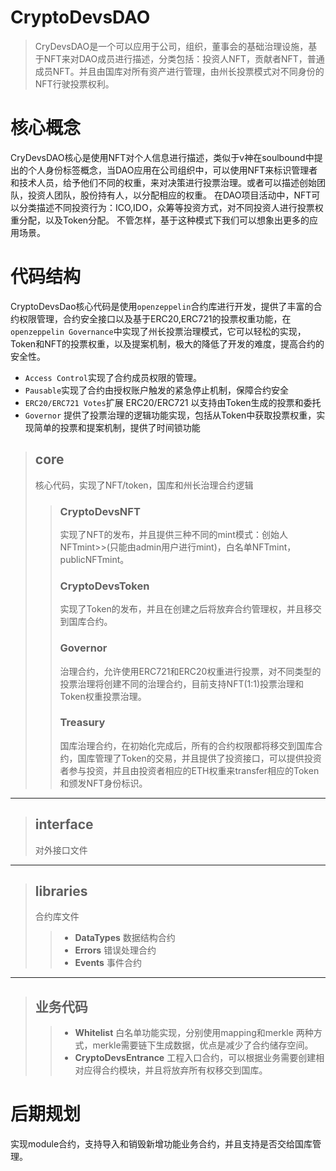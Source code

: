 # CryptoDevsDAO
> CryDevsDAO是一个可以应用于公司，组织，董事会的基础治理设施，基于NFT来对DAO成员进行描述，分类包括：投资人NFT，贡献者NFT，普通成员NFT。并且由国库对所有资产进行管理，由州长投票模式对不同身份的NFT行驶投票权利。

# 核心概念
CryDevsDAO核心是使用NFT对个人信息进行描述，类似于v神在soulbound中提出的个人身份标签概念，当DAO应用在公司组织中，可以使用NFT来标识管理者和技术人员，给予他们不同的权重，来对决策进行投票治理。或者可以描述创始团队，投资人团队，股份持有人，以分配相应的权重。
在DAO项目活动中，NFT可以分类描述不同投资行为：ICO,IDO，众筹等投资方式，对不同投资人进行投票权重分配，以及Token分配。
不管怎样，基于这种模式下我们可以想象出更多的应用场景。

# 代码结构
CryptoDevsDao核心代码是使用`openzeppelin`合约库进行开发，提供了丰富的合约权限管理，合约安全接口以及基于ERC20,ERC721的投票权重功能，在`openzeppelin Governance`中实现了州长投票治理模式，它可以轻松的实现，Token和NFT的投票权重，以及提案机制，极大的降低了开发的难度，提高合约的安全性。
* `Access Control`实现了合约成员权限的管理。
* `Pausable`实现了合约由授权账户触发的紧急停止机制，保障合约安全
* `ERC20/ERC721 Votes`扩展 ERC20/ERC721 以支持由Token生成的投票和委托
* `Governor` 提供了投票治理的逻辑功能实现，包括从Token中获取投票权重，实现简单的投票和提案机制，提供了时间锁功能

> ## core
>核心代码，实现了NFT/token，国库和州长治理合约逻辑
>> ### CryptoDevsNFT
>>实现了NFT的发布，并且提供三种不同的mint模式：创始人NFTmint>>(只能由admin用户进行mint)，白名单NFTmint，publicNFTmint。
>> ### CryptoDevsToken
>> 实现了Token的发布，并且在创建之后将放弃合约管理权，并且移交到国库合约。
>> ### Governor
>> 治理合约，允许使用ERC721和ERC20权重进行投票，对不同类型的投票治理将创建不同的治理合约，目前支持NFT(1:1)投票治理和Token权重投票治理。
>> ### Treasury 
>> 国库治理合约，在初始化完成后，所有的合约权限都将移交到国库合约，国库管理了Token的交易，并且提供了投资接口，可以提供投资者参与投资，并且由投资者相应的ETH权重来transfer相应的Token和颁发NFT身份标识。
---

> ## interface
>对外接口文件
---

> ## libraries
> 合约库文件
>> * **DataTypes** 数据结构合约
>> * **Errors** 错误处理合约
>> * **Events** 事件合约
---

> ## 业务代码
>> * **Whitelist** 白名单功能实现，分别使用mapping和merkle 两种方式，merkle需要链下生成数据，优点是减少了合约储存空间。
>> * **CryptoDevsEntrance** 工程入口合约，可以根据业务需要创建相对应得合约模块，并且将放弃所有权移交到国库。

# 后期规划 
实现module合约，支持导入和销毁新增功能业务合约，并且支持是否交给国库管理。

